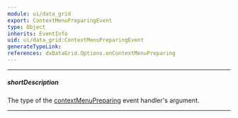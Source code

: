 ```yaml
---
module: ui/data_grid
export: ContextMenuPreparingEvent
type: Object
inherits: EventInfo
uid: ui/data_grid:ContextMenuPreparingEvent
generateTypeLink: 
references: dxDataGrid.Options.onContextMenuPreparing
---
```

---
##### shortDescription
The type of the [contextMenuPreparing]({basewidgetpath}/Events/#contextMenuPreparing) event handler's argument.

---
<!-- Description goes here -->